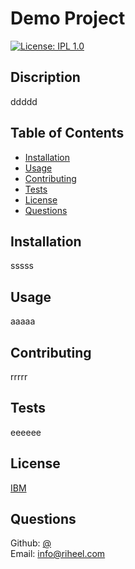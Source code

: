 
# Demo Project

[![License: IPL 1.0](https://img.shields.io/badge/License-IPL%201.0-blue.svg)](https://opensource.org/licenses/IPL-1.0)

## Discription

ddddd
 

## Table of Contents


- [Installation](#Installation)
- [Usage](#Usage)
- [Contributing](#Contributing)
- [Tests](#Tests)
- [License](#License)
- [Questions](#Questions)


## Installation

sssss
  

## Usage

aaaaa


## Contributing

rrrrr


## Tests

eeeeee


## License


[IBM](https://opensource.org/licenses/IPL-1.0)



## Questions

Github: [@](www.github.com/)<br>
Email: info@riheel.com
